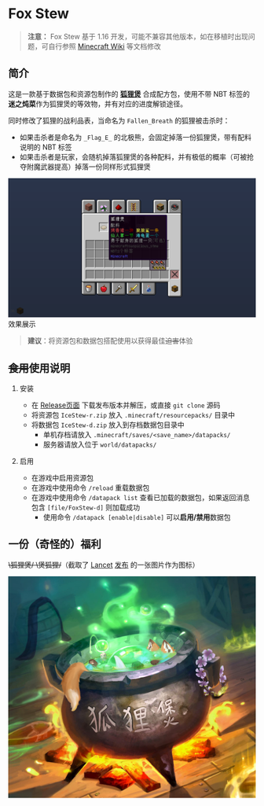 # Fox Stew

> **注意：** Fox Stew 基于 1.16 开发，可能不兼容其他版本，如在移植时出现问题，可自行参照 [Minecraft Wiki](https://minecraft-zh.gamepedia.com/Minecraft_Wiki) 等文档修改

## 简介

这是一款基于数据包和资源包制作的 [**狐狸煲**](https://github.com/Fallen-Breath) 合成配方包，使用不带 NBT 标签的**迷之炖菜**作为狐狸煲的等效物，并有对应的进度解锁途径。

同时修改了狐狸的战利品表，当命名为 `Fallen_Breath` 的狐狸被击杀时：

- 如果击杀者是命名为 `_Flag_E_` 的北极熊，会固定掉落一份狐狸煲，带有配料说明的 NBT 标签
- 如果击杀者是玩家，会随机掉落狐狸煲的各种配料，并有极低的概率（可被抢夺附魔武器提高）掉落一份同样形式狐狸煲

![demo](demo.png)
效果展示

> **建议**：将资源包和数据包搭配使用以获得最佳~~迫害~~体验

## ~~食用~~使用说明

1. 安装
    - 在 [Release页面](https://github.com/Van-Nya/FoxStew/releases) 下载发布版本并解压，或直接 `git clone` 源码
    - 将资源包 `IceStew-r.zip` 放入 `.minecraft/resourcepacks/` 目录中
    - 将数据包 `IceStew-d.zip` 放入到存档数据包目录中
        - 单机存档请放入 `.minecraft/saves/<save_name>/datapacks/`
        - 服务器请放入位于 `world/datapacks/`

1. 启用
    - 在游戏中启用资源包
    - 在游戏中使用命令 `/reload` 重载数据包
    - 在游戏中使用命令 `/datapack list` 查看已加载的数据包，如果返回消息包含 `[file/FoxStew-d]` 则加载成功
        - 使用命令 `/datapack [enable|disable]` 可以**启用/禁用**数据包

## 一份（奇怪的）福利

~~\狐狸煲/ \煲狐狸/~~（截取了 [Lancet](https://space.bilibili.com/37171000) [发布](https://t.bilibili.com/499338704636472849) 的一张图片作为图标）

![fox_stew](fox_stew.png)
